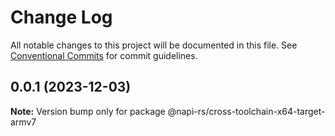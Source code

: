 # Change Log

All notable changes to this project will be documented in this file.
See [Conventional Commits](https://conventionalcommits.org) for commit guidelines.

## 0.0.1 (2023-12-03)

**Note:** Version bump only for package @napi-rs/cross-toolchain-x64-target-armv7

